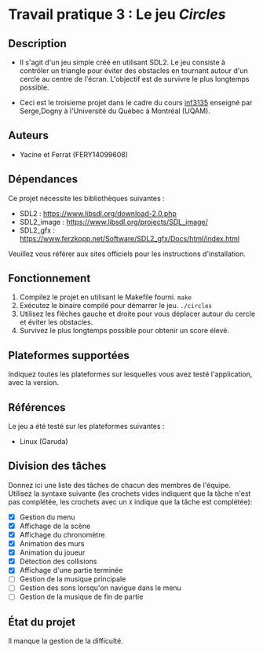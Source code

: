# Travail pratique 3 : Le jeu *Circles*

## Description

* Il s'agit d'un jeu simple créé en utilisant SDL2. Le jeu consiste à contrôler un triangle pour éviter des obstacles en tournant autour d'un cercle au centre de l'écran. L'objectif est de survivre le plus longtemps possible.

* Ceci est le troisieme projet dans le cadre du cours [inf3135](https://etudier.uqam.ca/cours?sigle=INF3135)
enseigné par Serge,Dogny à l'Université du Québec à Montréal (UQAM).

## Auteurs

- Yacine et Ferrat (FERY14099608)

## Dépendances

Ce projet nécessite les bibliothèques suivantes :

- SDL2 : https://www.libsdl.org/download-2.0.php
- SDL2_image : https://www.libsdl.org/projects/SDL_image/
- SDL2_gfx : https://www.ferzkopp.net/Software/SDL2_gfx/Docs/html/index.html

Veuillez vous référer aux sites officiels pour les instructions d'installation.

## Fonctionnement

1. Compilez le projet en utilisant le Makefile fourni. `make`
2. Exécutez le binaire compilé pour démarrer le jeu. `./circles`
3. Utilisez les flèches gauche et droite pour vous déplacer autour du cercle et éviter les obstacles.
4. Survivez le plus longtemps possible pour obtenir un score élevé.


## Plateformes supportées

Indiquez toutes les plateformes sur lesquelles vous avez testé l'application,
avec la version.

## Références

Le jeu a été testé sur les plateformes suivantes :

- Linux (Garuda)

## Division des tâches

Donnez ici une liste des tâches de chacun des membres de l'équipe. Utilisez la
syntaxe suivante (les crochets vides indiquent que la tâche n'est pas
complétée, les crochets avec un `X` indique que la tâche est complétée):

* [x] Gestion du menu
* [x] Affichage de la scène
* [x] Affichage du chronomètre
* [x] Animation des murs
* [X] Animation du joueur
* [x] Détection des collisions
* [x] Affichage d'une partie terminée
* [ ] Gestion de la musique principale
* [ ] Gestion des sons lorsqu'on navigue dans le menu
* [ ] Gestion de la musique de fin de partie

## État du projet

Il manque la gestion de la difficulté.

